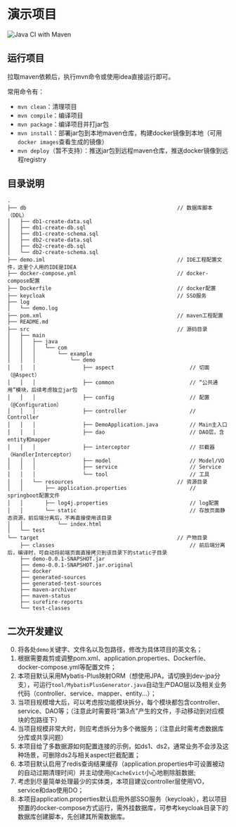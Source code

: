 # 演示项目

![Java CI with Maven](https://github.com/xfally/spring-demo/workflows/Java%20CI%20with%20Maven/badge.svg)

## 运行项目

拉取maven依赖后，执行mvn命令或使用idea直接运行即可。

常用命令有：

- `mvn clean`：清理项目
- `mvn compile`：编译项目
- `mvn package`：编译项目并打jar包
- `mvn install`：部署jar包到本地maven仓库，构建docker镜像到本地（可用`docker images`查看生成的镜像）
- `mvn deploy`（暂不支持）：推送jar包到远程maven仓库，推送docker镜像到远程registry

## 目录说明

```
.
├── db                                                // 数据库脚本（DDL）
│   ├── db1-create-data.sql
│   ├── db1-create-db.sql
│   ├── db1-create-schema.sql
│   ├── db2-create-data.sql
│   ├── db2-create-db.sql
│   └── db2-create-schema.sql
├── demo.iml                                          // IDE工程配置文件，这里个人用的IDE是IDEA
├── docker-compose.yml                                // docker-compose配置
├── Dockerfile                                        // docker配置
├── keycloak                                          // SSO服务
├── log
│   └── demo.log
├── pom.xml                                           // maven工程配置
├── README.md
├── src                                               // 源码目录
│   ├── main
│   │   ├── java
│   │   │   └── com
│   │   │       └── example
│   │   │           └── demo
│   │   │               ├── aspect                        // 切面（@Aspect）
│   │   │               ├── common                        // “公共通用”模块，后续考虑独立jar包
│   │   │               ├── config                        // 配置（@Configuration）
│   │   │               ├── controller                    // Controller
│   │   │               ├── DemoApplication.java          // Main主入口
│   │   │               ├── dao                           // DAO层，含entity和mapper
│   │   │               ├── interceptor                   // 拦截器（HandlerInterceptor）
│   │   │               ├── model                         // Model/VO
│   │   │               ├── service                       // Service
│   │   │               └── tool                          // 工具
│   │   └── resources                                 // 资源目录
│   │       ├── application.properties                    // springboot配置文件
│   │       ├── log4j.properties                          // log配置
│   │       └── static                                    // 存放页面静态资源，前后端分离后，不再直接使用该目录
│   │           └── index.html
│   └── test
└── target                                            // 产物目录
    ├── classes                                           // 前后端分离后，编译时，可自动将前端页面直接拷贝到该目录下的static子目录
    ├── demo-0.0.1-SNAPSHOT.jar
    ├── demo-0.0.1-SNAPSHOT.jar.original
    ├── docker
    ├── generated-sources
    ├── generated-test-sources
    ├── maven-archiver
    ├── maven-status
    ├── surefire-reports
    └── test-classes
```


## 二次开发建议

0. 将各处`demo`关键字、文件名以及包路径，修改为具体项目的英文名；
1. 根据需要裁剪或调整pom.xml、application.properties、Dockerfile、docker-compose.yml等配置文件；
2. 本项目默认采用Mybatis-Plus映射ORM（想使用JPA，请切换到dev-jpa分支），可运行`tool/MybatisPlusGenerator.java`自动生产DAO层以及相关业务代码（controller、service、mapper、entity...）；
3. 当项目规模增大后，可以考虑按功能模块拆分，每个模块都包含controller、service、DAO等；（注意此时需要将“第3点”产生的文件，手动移动到对应模块的包路径下）
4. 当项目规模非常大时，则应考虑拆分为多个微服务；（注意此时需考虑数据库分库或共享问题）
5. 本项目给了多数据源如何配置连接的示例，如ds1、ds2，通常业务不会涉及这种场景，可删除ds2与相关aspect拦截配置；
6. 本项目默认启用了redis查询结果缓存（application.properties中可设置被动的自动过期清理时间）并主动使用`@CacheEvict`小心地剔除脏数据;
7. 考虑到尽量简单处理最少的实体类，本项目建议controller层使用VO，service和dao使用DO；
8. 本项目application.properties默认启用外部SSO服务（keycloak），若以项目预置的docker-compose方式运行，需外挂数据库，可参考keycloak目录下的数据库创建脚本，先创建其所需数据库。

